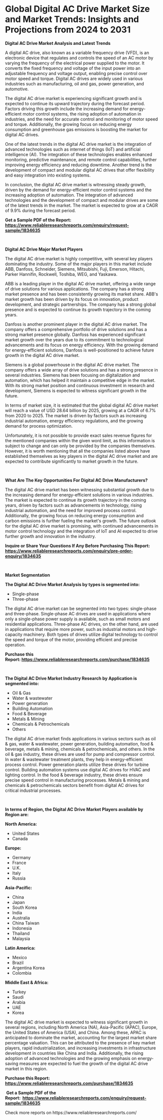 <p><h1>Global Digital AC Drive Market Size and Market Trends: Insights and Projections from 2024 to 2031</h1></p><p><strong>Digital AC Drive Market Analysis and Latest Trends</strong></p>
<p><p>A digital AC drive, also known as a variable frequency drive (VFD), is an electronic device that regulates and controls the speed of an AC motor by varying the frequency of the electrical power supplied to the motor. It converts the fixed frequency and voltage of the input power into an adjustable frequency and voltage output, enabling precise control over motor speed and torque. Digital AC drives are widely used in various industries such as manufacturing, oil and gas, power generation, and automotive.</p><p>The digital AC drive market is experiencing significant growth and is expected to continue its upward trajectory during the forecast period. Factors driving this growth include the increasing demand for energy-efficient motor control systems, the rising adoption of automation in industries, and the need for accurate control and monitoring of motor speed and torque. Additionally, the growing focus on reducing energy consumption and greenhouse gas emissions is boosting the market for digital AC drives.</p><p>One of the latest trends in the digital AC drive market is the integration of advanced technologies such as internet of things (IoT) and artificial intelligence (AI). The integration of these technologies enables enhanced monitoring, predictive maintenance, and remote control capabilities, further improving energy efficiency and reducing downtime. Another trend is the development of compact and modular digital AC drives that offer flexibility and easy integration into existing systems.</p><p>In conclusion, the digital AC drive market is witnessing steady growth, driven by the demand for energy-efficient motor control systems and the increasing adoption of automation. The integration of advanced technologies and the development of compact and modular drives are some of the latest trends in the market. The market is expected to grow at a CAGR of 9.9% during the forecast period.</p></p>
<p><strong>Get a Sample PDF of the Report:&nbsp; <a href="https://www.reliableresearchreports.com/enquiry/request-sample/1834635">https://www.reliableresearchreports.com/enquiry/request-sample/1834635</a></strong></p>
<p>&nbsp;</p>
<p><strong>Digital AC Drive Major Market Players</strong></p>
<p><p>The digital AC drive market is highly competitive, with several key players dominating the industry. Some of the major players in this market include ABB, Danfoss, Schneider, Siemens, Mitsubishi, Fuji, Emerson, Hitachi, Parker Hannifin, Rockwell, Toshiba, WEG, and Yaskawa.</p><p>ABB is a leading player in the digital AC drive market, offering a wide range of drive solutions for various applications. The company has a strong market presence and has been consistently growing its market share. ABB's market growth has been driven by its focus on innovation, product development, and strategic partnerships. The company has a strong global presence and is expected to continue its growth trajectory in the coming years.</p><p>Danfoss is another prominent player in the digital AC drive market. The company offers a comprehensive portfolio of drive solutions and has a strong market presence globally. Danfoss has experienced significant market growth over the years due to its commitment to technological advancements and its focus on energy efficiency. With the growing demand for energy-efficient solutions, Danfoss is well-positioned to achieve future growth in the digital AC drive market.</p><p>Siemens is a global powerhouse in the digital AC drive market. The company offers a wide array of drive solutions and has a strong presence in several industries. Siemens has been focusing on digitalization and automation, which has helped it maintain a competitive edge in the market. With its strong market position and continuous investment in research and development, Siemens is expected to witness significant growth in the future.</p><p>In terms of market size, it is estimated that the global digital AC drive market will reach a value of USD 28.64 billion by 2025, growing at a CAGR of 6.7% from 2020 to 2025. The market is driven by factors such as increasing industrial automation, energy efficiency regulations, and the growing demand for process optimization.</p><p>Unfortunately, it is not possible to provide exact sales revenue figures for the mentioned companies within the given word limit, as this information is subject to change and can only be provided by the companies themselves. However, it is worth mentioning that all the companies listed above have established themselves as key players in the digital AC drive market and are expected to contribute significantly to market growth in the future.</p></p>
<p>&nbsp;</p>
<p><strong>What Are The Key Opportunities For Digital AC Drive Manufacturers?</strong></p>
<p><p>The digital AC drive market has been witnessing substantial growth due to the increasing demand for energy-efficient solutions in various industries. The market is expected to continue its growth trajectory in the coming years, driven by factors such as advancements in technology, rising industrial automation, and the need for improved process control. Additionally, the growing focus on reducing energy consumption and carbon emissions is further fueling the market's growth. The future outlook for the digital AC drive market is promising, with continued advancements in motor control technology and the integration of IoT and AI expected to drive further growth and innovation in the industry.</p></p>
<p><strong>Inquire or Share Your Questions If Any Before Purchasing This Report: <a href="https://www.reliableresearchreports.com/enquiry/pre-order-enquiry/1834635">https://www.reliableresearchreports.com/enquiry/pre-order-enquiry/1834635</a></strong></p>
<p>&nbsp;</p>
<p><strong>Market Segmentation</strong></p>
<p><strong>The Digital AC Drive Market Analysis by types is segmented into:</strong></p>
<p><ul><li>Single-phase</li><li>Three-phase</li></ul></p>
<p><p>The digital AC drive market can be segmented into two types: single-phase and three-phase. Single-phase AC drives are used in applications where only a single-phase power supply is available, such as small motors and residential applications. Three-phase AC drives, on the other hand, are used in applications that require more power, such as industrial motors and high-capacity machinery. Both types of drives utilize digital technology to control the speed and torque of the motor, providing efficient and precise operation.</p></p>
<p><strong>Purchase this Report:&nbsp;<a href="https://www.reliableresearchreports.com/purchase/1834635">https://www.reliableresearchreports.com/purchase/1834635</a></strong></p>
<p>&nbsp;</p>
<p><strong>The Digital AC Drive Market Industry Research by Application is segmented into:</strong></p>
<p><ul><li>Oil & Gas</li><li>Water & wastewater</li><li>Power generation</li><li>Building Automation</li><li>Food & Beverage</li><li>Metals & Mining</li><li>Chemicals & Petrochemicals</li><li>Others</li></ul></p>
<p><p>The digital AC drive market finds applications in various sectors such as oil & gas, water & wastewater, power generation, building automation, food & beverage, metals & mining, chemicals & petrochemicals, and others. In the oil & gas industry, these drives are used for pump and compressor control. In water & wastewater treatment plants, they help in energy-efficient process control. Power generation plants utilize these drives for turbine control. Building automation systems use digital AC drives for HVAC and lighting control. In the food & beverage industry, these drives ensure precise speed control in manufacturing processes. Metals & mining and chemicals & petrochemicals sectors benefit from digital AC drives for critical industrial processes.</p></p>
<p>&nbsp;</p>
<p><strong>In terms of Region, the Digital AC Drive Market Players available by Region are:</strong></p>
<p>
    <p> <strong> North America: </strong>
        <ul>
            <li>United States</li>
            <li>Canada</li>
        </ul>
        </p> 
    <p> <strong> Europe: </strong>
        <ul>
            <li>Germany</li>
            <li>France</li>
            <li>U.K.</li>
            <li>Italy</li>
            <li>Russia</li>
        </ul>
        </p> 
    <p> <strong> Asia-Pacific: </strong>
        <ul>
            <li>China</li>
            <li>Japan</li>
            <li>South Korea</li>
            <li>India</li>
            <li>Australia</li>
            <li>China Taiwan</li>
            <li>Indonesia</li>
            <li>Thailand</li>
            <li>Malaysia</li>
        </ul>
        </p> 
    <p> <strong> Latin America: </strong>
        <ul>
            <li>Mexico</li>
            <li>Brazil</li>
            <li>Argentina Korea</li>
            <li>Colombia</li>
        </ul>
        </p> 
    <p> <strong> Middle East & Africa: </strong>
        <ul>
            <li>Turkey</li>
            <li>Saudi</li>
            <li>Arabia</li>
            <li>UAE</li>
            <li>Korea</li>
        </ul>
    </p>
    </p>
<p><p>The digital AC drive market is expected to witness significant growth in several regions, including North America (NA), Asia-Pacific (APAC), Europe, the United States of America (USA), and China. Among these, APAC is anticipated to dominate the market, accounting for the largest market share percentage valuation. This can be attributed to the presence of key market players, rapid industrialization, and increasing investments in infrastructure development in countries like China and India. Additionally, the rising adoption of advanced technologies and the growing emphasis on energy-saving measures are expected to fuel the growth of the digital AC drive market in this region.</p></p>
<p><strong>Purchase this Report: <a href="https://www.reliableresearchreports.com/purchase/1834635">https://www.reliableresearchreports.com/purchase/1834635</a></strong></p>
<p>&nbsp;<strong>Get a Sample PDF of the Report:&nbsp;&nbsp;<a href="https://www.reliableresearchreports.com/enquiry/request-sample/1834635">https://www.reliableresearchreports.com/enquiry/request-sample/1834635</a></strong></p>
<p><strong></strong></p>
<p>Check more reports on https://www.reliableresearchreports.com/</p>